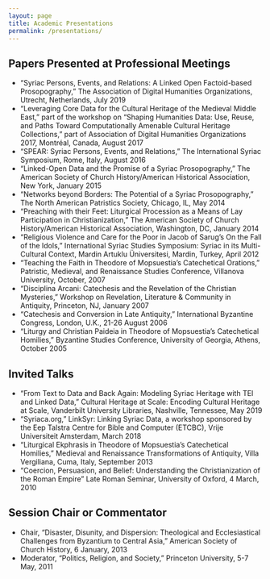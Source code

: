 ```yaml
---
layout: page
title: Academic Presentations
permalink: /presentations/
---
```


## Papers Presented at Professional Meetings
 - “Syriac Persons, Events, and Relations: A Linked Open Factoid-based Prosopography,” The Association of Digital Humanities Organizations, Utrecht, Netherlands, July 2019
 - “Leveraging Core Data for the Cultural Heritage of the Medieval Middle East,” part of the workshop on “Shaping Humanities Data: Use, Reuse, and Paths Toward Computationally Amenable Cultural Heritage Collections,” part of Association of Digital Humanities Organizations 2017, Montréal, Canada, August 2017
 - “SPEAR: Syriac Persons, Events, and Relations,” The International Syriac Symposium, Rome, Italy, August 2016
 - “Linked-Open Data and the Promise of a Syriac Prosopography,” The American Society of Church History/American Historical Association, New York, January 2015
 - “Networks beyond Borders: The Potential of a Syriac Prosopography,” The North American Patristics Society, Chicago, IL, May 2014
 -  “Preaching with their Feet: Liturgical Procession as a Means of Lay Participation in Christianization,” The American Society of Church History/American Historical Association, Washington, DC, January 2014
 - “Religious Violence and Care for the Poor in Jacob of Sarug’s On the Fall of the Idols,” International Syriac Studies Symposium: Syriac in its Multi-Cultural Context, Mardin Artuklu Üniversitesi, Mardin, Turkey, April 2012
 - “Teaching the Faith in Theodore of Mopsuestia’s Catechetical Orations,” Patristic, Medieval, and Renaissance Studies Conference, Villanova University, October, 2007
 - “Disciplina Arcani: Catechesis and the Revelation of the Christian Mysteries,” Workshop on Revelation, Literature & Community in Antiquity, Princeton, NJ, January 2007
 - “Catechesis and Conversion in Late Antiquity,” International Byzantine Congress, London, U.K., 21-26 August 2006
 - “Liturgy and Christian Paideia in Theodore of Mopsuestia’s Catechetical Homilies,” Byzantine Studies Conference, University of Georgia, Athens, October 2005


## Invited Talks
 - “From Text to Data and Back Again: Modeling Syriac Heritage with TEI and Linked Data,” Cultural Heritage at Scale: Encoding Cultural Heritage at Scale, Vanderbilt University Libraries, Nashville, Tennessee, May 2019
 - “Syriaca.org,” LinkSyr: Linking Syriac Data, a workshop sponsored by the Eep Talstra Centre for Bible and Computer (ETCBC), Vrije Universiteit Amsterdam, March 2018
 - “Liturgical Ekphrasis in Theodore of Mopsuestia’s Catechetical Homilies,” Medieval and Renaissance Transformations of Antiquity, Villa Vergiliana, Cuma, Italy, September 2013
 -  “Coercion, Persuasion, and Belief: Understanding the Christianization of the Roman Empire” Late Roman Seminar, University of Oxford, 4 March, 2010


## Session Chair or Commentator
 - Chair, “Disaster, Disunity, and Dispersion: Theological and Ecclesiastical Challenges from Byzantium to Central Asia,” American Society of Church History, 6 January, 2013
 - Moderator, “Politics, Religion, and Society,” Princeton University, 5-7 May, 2011






[jekyll-organization]: https://github.com/jekyll
